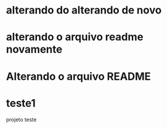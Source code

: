 # alterando do alterando de novo
# alterando o arquivo readme novamente
# Alterando o arquivo README
# teste1
projeto teste
